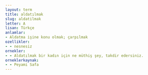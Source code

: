 ```yaml
---
layout: term
title: aldatılmak
slug: aldatilmak
letter: A
lisan: Türkçe
anlamlar:
- Aldatma işine konu olmak; çarpılmak
ozellikler:
- - nesnesiz
ornekler:
- - Aldatılmak bir kadın için ne müthiş şey, takdir edersiniz.
orneklerkaynak:
- - Peyami Safa
---
```

